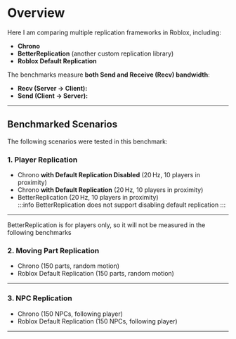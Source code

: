 # Overview

Here I am comparing multiple replication frameworks in Roblox, including:

- **Chrono**
- **BetterReplication** (another custom replication library)
- **Roblox Default Replication**

The benchmarks measure **both Send and Receive (Recv) bandwidth**:

- **Recv (Server → Client):**  
- **Send (Client → Server):**  
---

## Benchmarked Scenarios

The following scenarios were tested in this benchmark:

### 1. **Player Replication**
- Chrono **with Default Replication Disabled** (20 Hz, 10 players in proximity)  
- Chrono **with Default Replication** (20 Hz, 10 players in proximity)  
- BetterReplication (20 Hz, 10 players in proximity)  
:::info
BetterReplication does not support disabling default replication
:::

---
BetterReplication is for players only, so it will not be measured in the following benchmarks

### 2. **Moving Part Replication**
- Chrono (150 parts, random motion)  
- Roblox Default Replication (150 parts, random motion)  

---

### 3. **NPC Replication**
- Chrono (150 NPCs, following player)  
- Roblox Default Replication (150 NPCs, following player)  
---
